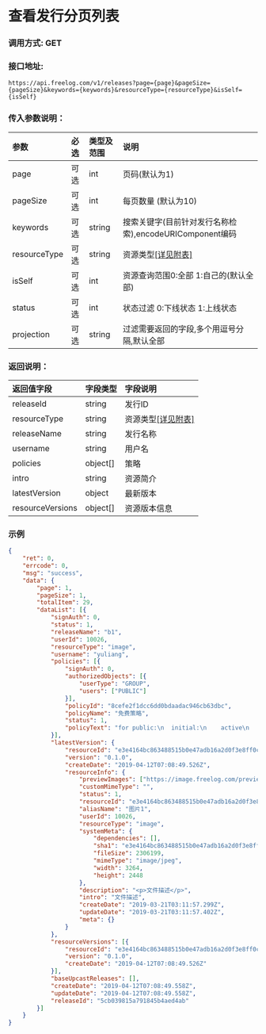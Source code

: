 # 查看发行分页列表

### 调用方式: GET

### 接口地址:

```
https://api.freelog.com/v1/releases?page={page}&pageSize={pageSize}&keywords={keywords}&resourceType={resourceType}&isSelf={isSelf}
```

### 传入参数说明：

| 参数 | 必选 | 类型及范围 | 说明 |
| :--- | :--- | :--- | :--- |
|page|可选|int|页码(默认为1)|
|pageSize|可选|int|每页数量 (默认为10)|
|keywords|可选|string|搜索关键字(目前针对发行名称检索),encodeURIComponent编码|
|resourceType|可选|string|资源类型[[详见附表]][资源类型]|
|isSelf|可选|int|资源查询范围0:全部 1:自己的(默认全部)|
|status|可选|int|状态过滤 0:下线状态 1:上线状态 |
|projection|可选|string|过滤需要返回的字段,多个用逗号分隔,默认全部|

### 返回说明：

| 返回值字段 | 字段类型 | 字段说明 |
| :--- | :--- | :--- |
| releaseId | string | 发行ID|
| resourceType | string | 资源类型[[详见附表]][资源类型] |
| releaseName | string | 发行名称 |
| username	| string| 用户名|
| policies| object[]| 策略|
| intro| string| 资源简介|
| latestVersion| object| 最新版本|
| resourceVersions| object[] | 资源版本信息|

### 示例

```json
{
	"ret": 0,
	"errcode": 0,
	"msg": "success",
	"data": {
		"page": 1,
		"pageSize": 1,
		"totalItem": 29,
		"dataList": [{
			"signAuth": 0,
			"status": 1,
			"releaseName": "b1",
			"userId": 10026,
			"resourceType": "image",
			"username": "yuliang",
			"policies": [{
				"signAuth": 0,
				"authorizedObjects": [{
					"userType": "GROUP",
					"users": ["PUBLIC"]
				}],
				"policyId": "8cefe2f1dcc6dd0bdaadac946cb63dbc",
				"policyName": "免费策略",
				"status": 1,
				"policyText": "for public:\n  initial:\n    active\n    recontractable\n    presentable\n    terminate"
			}],
			"latestVersion": {
				"resourceId": "e3e4164bc863488515b0e47adb16a2d0f3e8ff0c",
				"version": "0.1.0",
				"createDate": "2019-04-12T07:08:49.526Z",
				"resourceInfo": {
					"previewImages": ["https://image.freelog.com/preview/b042cd88-cc9a-43fb-b8fb-1cae320b7977.jpg"],
					"customMimeType": "",
					"status": 1,
					"resourceId": "e3e4164bc863488515b0e47adb16a2d0f3e8ff0c",
					"aliasName": "图片1",
					"userId": 10026,
					"resourceType": "image",
					"systemMeta": {
						"dependencies": [],
						"sha1": "e3e4164bc863488515b0e47adb16a2d0f3e8ff0c",
						"fileSize": 2306199,
						"mimeType": "image/jpeg",
						"width": 3264,
						"height": 2448
					},
					"description": "<p>文件描述</p>",
					"intro": "文件描述",
					"createDate": "2019-03-21T03:11:57.299Z",
					"updateDate": "2019-03-21T03:11:57.402Z",
					"meta": {}
				}
			},
			"resourceVersions": [{
				"resourceId": "e3e4164bc863488515b0e47adb16a2d0f3e8ff0c",
				"version": "0.1.0",
				"createDate": "2019-04-12T07:08:49.526Z"
			}],
			"baseUpcastReleases": [],
			"createDate": "2019-04-12T07:08:49.558Z",
			"updateDate": "2019-04-12T07:08:49.558Z",
			"releaseId": "5cb039815a791845b4aed4ab"
		}]
	}
}
```

[资源类型]: /附表/资源类型.html "资源类型"
